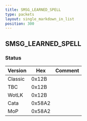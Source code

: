 ```yaml
---
title: SMSG_LEARNED_SPELL
type: packets
layout: single_markdown_in_list
position: 300
---
```


## SMSG_LEARNED_SPELL

### Status

Version    | Hex        | Comment
---------- | ---------- | ---------- 
Classic    | 0x12B      | 
TBC        | 0x12B      | 
WotLK      | 0x12B      | 
Cata       | 0x58A2     | 
MoP        | 0x58A2     | 
